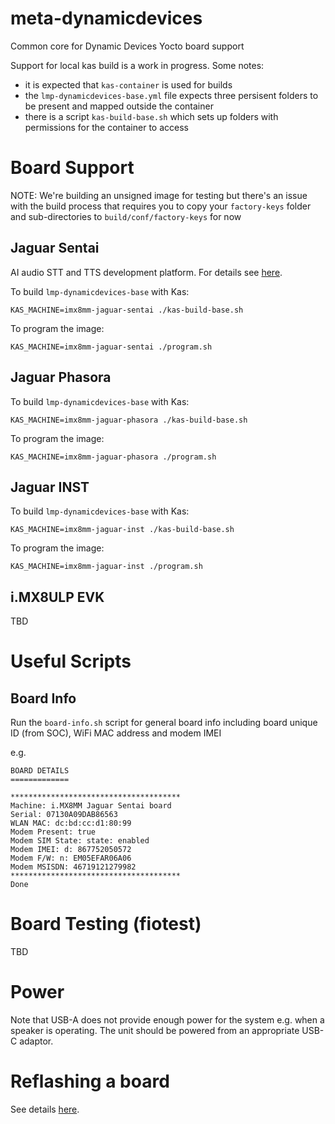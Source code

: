 # meta-dynamicdevices

Common core for Dynamic Devices Yocto board support

Support for local kas build is a work in progress. Some notes:

- it is expected that `kas-container` is used for builds
- the `lmp-dynamicdevices-base.yml` file expects three persisent folders to be present and mapped outside the container
- there is a script `kas-build-base.sh` which sets up folders with permissions for the container to access

# Board Support

NOTE: We're building an unsigned image for testing but there's an issue with the build process that requires you to copy your `factory-keys` folder and sub-directories to `build/conf/factory-keys` for now

## Jaguar Sentai

AI audio STT and TTS development platform. For details see [here](https://github.com/DynamicDevices/meta-dynamicdevices/wiki/Jaguar-Sentai-Board).

To build `lmp-dynamicdevices-base` with Kas:

`KAS_MACHINE=imx8mm-jaguar-sentai ./kas-build-base.sh`

To program the image:

`KAS_MACHINE=imx8mm-jaguar-sentai ./program.sh`

## Jaguar Phasora

To build `lmp-dynamicdevices-base` with Kas:

`KAS_MACHINE=imx8mm-jaguar-phasora ./kas-build-base.sh`

To program the image:

`KAS_MACHINE=imx8mm-jaguar-phasora ./program.sh`

## Jaguar INST

To build `lmp-dynamicdevices-base` with Kas:

`KAS_MACHINE=imx8mm-jaguar-inst ./kas-build-base.sh`

To program the image:

`KAS_MACHINE=imx8mm-jaguar-inst ./program.sh`

## i.MX8ULP EVK

TBD

# Useful Scripts

## Board Info

Run the `board-info.sh` script for general board info including board unique ID (from SOC), WiFi MAC address and modem IMEI

e.g.

```
BOARD DETAILS
=============

**************************************
Machine: i.MX8MM Jaguar Sentai board
Serial: 07130A09DAB86563
WLAN MAC: dc:bd:cc:d1:80:99
Modem Present: true
Modem SIM State: state: enabled
Modem IMEI: d: 867752050572
Modem F/W: n: EM05EFAR06A06
Modem MSISDN: 46719121279982
**************************************
Done
```
# Board Testing (fiotest)

TBD

# Power

Note that USB-A does not provide enough power for the system e.g. when a speaker is operating. The unit should be powered from an appropriate USB-C adaptor.

# Reflashing a board

See details [here](https://github.com/DynamicDevices/meta-dynamicdevices/wiki/Flashing-a-Jaguar-board-with-a-Yocto-Embedded-Linux-image).
